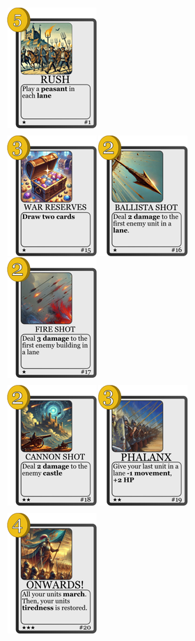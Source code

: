 ![](./../../../Pictures/BaseSet/1.png)

![](./../../../Pictures/BaseSet/15.png)
![](./../../../Pictures/BaseSet/16.png)
![](./../../../Pictures/BaseSet/17.png)

![](./../../../Pictures/BaseSet/18.png)
![](./../../../Pictures/BaseSet/19.png)

![](./../../../Pictures/BaseSet/20.png)